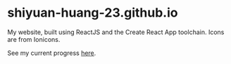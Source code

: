 # shiyuan-huang-23.github.io

My website, built using ReactJS and the Create React App toolchain. Icons are from Ionicons.

See my current progress [here](https://shiyuan-huang-23.github.io/). 
